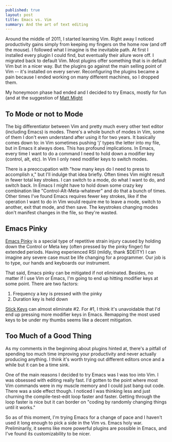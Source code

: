 ```yaml
---
published: true
layout: post
title: Emacs vs. Vim
summary: And the art of text editing
---
```


Around the middle of 2011, I started learning Vim.  Right away I noticed productivity gains simply from keeping my fingers on the home row (and off the mouse).  I followed what I imagine is the inevitable path.  At first I installed every plugin I could find, but eventually their allure wore off.  I migrated back to default Vim.  Most plugins offer something that is in default Vim but in a nicer way.  But the plugins go against the main selling point of Vim -- it's installed on every server.  Reconfiguring the plugins became a pain because I ended working on many different machines, so I dropped them.

My honeymoon phase had ended and I decided to try Emacs, mostly for fun (and at the suggestion of [Matt Might](http://matt.might.net/articles/grad-student-resolutions/ ) 

## To Mode or not to Mode ##

The big differentiator between Vim and pretty much every other text editor (including Emacs) is modes.  There's a whole bunch of modes in Vim, some of them I don't even understand after using it for two years.  It basically comes down to: in Vim sometimes pushing 'j' types the letter into my file, but in Emacs it always does.  This has profound implications.  In Emacs, every time I want to do a command I need to hold down a modifier key (control, alt, etc).  In Vim I only need modifier keys to switch modes.

There is a preoccupation with "how many keys do I need to press to accomplish x," but I'll indulge that idea briefly.  Often times Vim might result in fewer total key strokes.  I can switch to a mode, do what I want to do, and switch back.  In Emacs I might have to hold down some crazy key combination like "Control-Alt-Meta-whatever" and do that a bunch of times.  Other times I've found Emacs requires fewer key strokes, like if the operation I want to do in Vim would require me to leave a mode, switch to another, exit that mode, and then save.  The keystrokes changing modes don't manifest changes in the file, so they're wasted.

## Emacs Pinky ##

[Emacs Pinky](http://en.wikipedia.org/wiki/GNU_Emacs#Emacs_pinky ) is a special type of repetitive strain injury caused by holding down the Control or Meta key (often pressed by the pinky finger) for extended periods.  Having experienced RSI (mildly, thank $DEITY) I can imagine any severe case must be life changing for a programmer.  Our job is to type, our hands and keyboards our instrument.  

That said, Emacs pinky can be mitigated if not eliminated.  Besides, no matter if I use Vim or Emacs, I'm going to end up hitting modifier keys at some point.  There are two factors:

1. Frequency a key is pressed with the pinky
2. Duration key is held down

[Stick Keys](http://en.wikipedia.org/wiki/StickyKeys ) can almost eliminate #2. For #1, I think it's unavoidable that I'd end up pressing more modifier keys in Emacs.  Remapping the most used keys to be under my thumbs seems like a decent mitigation.

## Too Much of a Good Thing ##

As my comments in the beginning about plugins hinted at, there's a pitfall of spending too much time improving your productivity and never actually producing anything.  I think it's worth trying out different editors once and a while but it can be a time sink.

One of the main reasons I decided to try Emacs was I was too into Vim.  I was obsessed with editing really fast.  I'd gotten to the point where most Vim commands were in my muscle memory and I could just bang out code.  There was a side effect though.  I noticed I was thinking less and just churning the compile-test-edit loop faster and faster.  Getting through the loop faster is nice but it can border on "coding by randomly changing things until it works."

So as of this moment, I'm trying Emacs for a change of pace and I haven't used it long enough to pick a side in the Vim vs. Emacs holy war.  Preliminarily, it seems like more powerful plugins are possible in Emacs, and I've found its customizability to be nicer.
